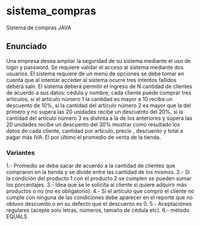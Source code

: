 # sistema_compras
Sistema de compras JAVA

## Enunciado
Una empresa desea ampliar la seguridad de su sistema mediante el uso de login y password. Se requiere validar el acceso al sistema mediante dos usuarios. El sistema requiere de un menú de opciones se debe tomar en cuenta que al intentar acceder al sistema ocurre tres intentos fallidos deberá salir. El sistema deberá permitir el ingreso de N cantidad de clientes de acuerdo a sus datos: cédula y nombre, cada cliente puede comprar tres artículos, si el artículo número 1 la cantidad es mayor a 10 recibe un descuento de 10%, si la cantidad del artículo número 2 es mayor que la del primero y no supera las 20 unidades recibe un descuento del 20%, si la cantidad del artículo número 3 es distinta a la de los anteriores y supera las 20 unidades recibe un descuento del 30% mostrar como resultado los datos de cada cliente, cantidad por artículo, precio , descuento y total a pagar más IVA. El por último el promedio de venta de la tienda.

### Variantes 
1.- Promedio se debe sacar de acuerdo a la cantidad de clientes que compraron en la tienda y se divide entre las cantidad de los mismos.
2.- Si la condición del producto 1 con el producto 2 se cumplen se pueden sumar los porcentajes.
3.- Idea que se le solicita al cliente si quiere adquirir más productos o no (no es obligatorio).
4.- Si el artículo que compro el cliente no cumple con ninguna de las condiciones debe aparecer en el reporte que no obtuvo descuento o en su defecto que el descuento es 0.
5.- Aceptaciónes regulares (acepte solo letras, números, tamaño de cédula etc).
6.- método EQUALS

